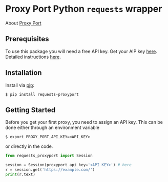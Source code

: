 # Proxy Port Python `requests` wrapper
About <a href="https://proxy-port.com/en/scraping-proxy" target="_blank">Proxy Port</a>
## Prerequisites
To use this package you will need a free API key. Get your AIP key <a href="https://account.proxy-port.com/scraping" target="_blank">here</a>.
Detailed instructions <a href="https://proxy-port.com/en/scraping-proxy/getting-started" target="_blank">here</a>.
## Installation
Install via <a href="https://pip.pypa.io/" target="_blank">pip</a>:
```shell
$ pip install requests-proxyport
```
## Getting Started
Before you get your first proxy, you need to assign an API key.
This can be done either through an environment variable
```shell
$ export PROXY_PORT_API_KEY=<API_KEY>
```
or directly in the code.
```python
from requests_proxyport import Session

session = Session(proxyport_api_key='<API_KEY>') # here
r = session.get('https://example.com/')
print(r.text)

```
